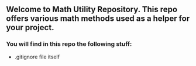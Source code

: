 ## Welcome to Math Utility Repository. This repo offers various math methods used as a helper for your project.

### You will find in this repo the following stuff:
* .gitignore file itself
